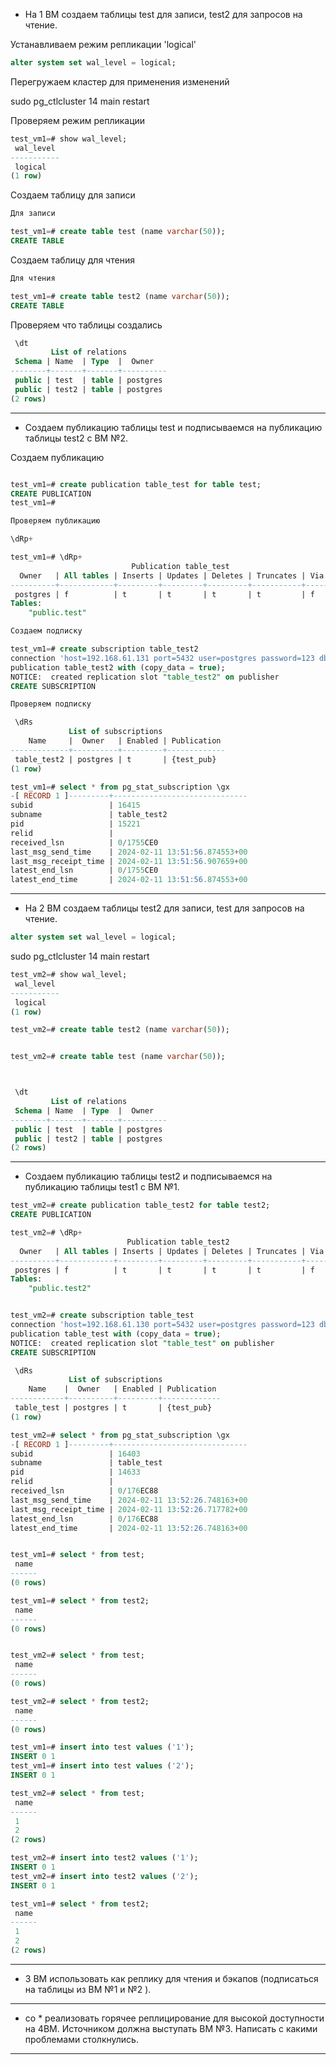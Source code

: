 * На 1 ВМ создаем таблицы test для записи, test2 для запросов на чтение.

Устанавливаем режим репликации 'logical'
```sql
alter system set wal_level = logical;
```

Перегружаем кластер для применения изменений 

sudo pg_ctlcluster 14 main restart

Проверяем режим репликации
```sql
test_vm1=# show wal_level;
 wal_level
-----------
 logical
(1 row)


```

Создаем таблицу для записи

```sql
Для записи

test_vm1=# create table test (name varchar(50));
CREATE TABLE


```

Создаем таблицу для чтения

```sql
Для чтения

test_vm1=# create table test2 (name varchar(50));
CREATE TABLE

```

Проверяем что таблицы создались 

```sql
 \dt
         List of relations
 Schema | Name  | Type  |  Owner
--------+-------+-------+----------
 public | test  | table | postgres
 public | test2 | table | postgres
(2 rows)


```

-------------------------------------------------

* Создаем публикацию таблицы test и подписываемся на публикацию таблицы test2 с ВМ №2.

Создаем публикацию

```sql

test_vm1=# create publication table_test for table test;
CREATE PUBLICATION
test_vm1=#

Проверяем публикацию

\dRp+

test_vm1=# \dRp+
                           Publication table_test
  Owner   | All tables | Inserts | Updates | Deletes | Truncates | Via root
----------+------------+---------+---------+---------+-----------+----------
 postgres | f          | t       | t       | t       | t         | f
Tables:
    "public.test"

Создаем подписку

test_vm1=# create subscription table_test2
connection 'host=192.168.61.131 port=5432 user=postgres password=123 dbname=test_vm2'
publication table_test2 with (copy_data = true);
NOTICE:  created replication slot "table_test2" on publisher
CREATE SUBSCRIPTION

Проверяем подписку

 \dRs
             List of subscriptions
    Name     |  Owner   | Enabled | Publication
-------------+----------+---------+-------------
 table_test2 | postgres | t       | {test_pub}
(1 row)

test_vm1=# select * from pg_stat_subscription \gx
-[ RECORD 1 ]---------+------------------------------
subid                 | 16415
subname               | table_test2
pid                   | 15221
relid                 |
received_lsn          | 0/1755CE0
last_msg_send_time    | 2024-02-11 13:51:56.874553+00
last_msg_receipt_time | 2024-02-11 13:51:56.907659+00
latest_end_lsn        | 0/1755CE0
latest_end_time       | 2024-02-11 13:51:56.874553+00


```  


-------------------------------------------------


* На 2 ВМ создаем таблицы test2 для записи, test для запросов на чтение.

```sql
alter system set wal_level = logical;
```
sudo pg_ctlcluster 14 main restart

```sql
test_vm2=# show wal_level;
 wal_level
-----------
 logical
(1 row)


```


```sql
test_vm2=# create table test2 (name varchar(50));

```

```sql

test_vm2=# create table test (name varchar(50));



```

```sql

 \dt
         List of relations
 Schema | Name  | Type  |  Owner
--------+-------+-------+----------
 public | test  | table | postgres
 public | test2 | table | postgres
(2 rows)


```

--------------------------------------------------

* Создаем публикацию таблицы test2 и подписываемся на публикацию таблицы test1 с ВМ №1.

```sql
test_vm2=# create publication table_test2 for table test2;
CREATE PUBLICATION

test_vm2=# \dRp+
                          Publication table_test2
  Owner   | All tables | Inserts | Updates | Deletes | Truncates | Via root
----------+------------+---------+---------+---------+-----------+----------
 postgres | f          | t       | t       | t       | t         | f
Tables:
    "public.test2"


test_vm2=# create subscription table_test
connection 'host=192.168.61.130 port=5432 user=postgres password=123 dbname=test_vm1'
publication table_test with (copy_data = true);
NOTICE:  created replication slot "table_test" on publisher
CREATE SUBSCRIPTION

 \dRs
             List of subscriptions
    Name    |  Owner   | Enabled | Publication
------------+----------+---------+-------------
 table_test | postgres | t       | {test_pub}
(1 row)

test_vm2=# select * from pg_stat_subscription \gx
-[ RECORD 1 ]---------+------------------------------
subid                 | 16403
subname               | table_test
pid                   | 14633
relid                 |
received_lsn          | 0/176EC88
last_msg_send_time    | 2024-02-11 13:52:26.748163+00
last_msg_receipt_time | 2024-02-11 13:52:26.717782+00
latest_end_lsn        | 0/176EC88
latest_end_time       | 2024-02-11 13:52:26.748163+00


```


```sql

test_vm1=# select * from test;
 name
------
(0 rows)

test_vm1=# select * from test2;
 name
------
(0 rows)


```

```sql

test_vm2=# select * from test;
 name
------
(0 rows)

test_vm2=# select * from test2;
 name
------
(0 rows)


```

```sql
test_vm1=# insert into test values ('1');
INSERT 0 1
test_vm1=# insert into test values ('2');
INSERT 0 1

test_vm2=# select * from test;
 name
------
 1
 2
(2 rows)


```

```sql
test_vm2=# insert into test2 values ('1');
INSERT 0 1
test_vm2=# insert into test2 values ('2');
INSERT 0 1

test_vm1=# select * from test2;
 name
------
 1
 2
(2 rows)


```



-------------------------------------------------

* 3 ВМ использовать как реплику для чтения и бэкапов (подписаться на таблицы из ВМ №1 и №2 ).




-----------------------------------------------


* co * реализовать горячее реплицирование для высокой доступности на 4ВМ. Источником должна выступать ВМ №3. Написать с какими проблемами столкнулись.
 
    
 
--------------------------------------------
